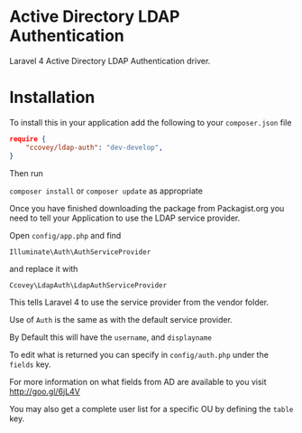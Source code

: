 Active Directory LDAP Authentication
=========

Laravel 4 Active Directory LDAP Authentication driver. 

Installation
============

To install this in your application add the following to your `composer.json` file

```json
require {
	"ccovey/ldap-auth": "dev-develop",
}
```

Then run 

`composer install` or `composer update` as appropriate

Once you have finished downloading the package from Packagist.org you need to tell your Application to use the LDAP service provider.

Open `config/app.php` and find

`Illuminate\Auth\AuthServiceProvider`

and replace it with

`Ccovey\LdapAuth\LdapAuthServiceProvider`

This tells Laravel 4 to use the service provider from the vendor folder.

Use of `Auth` is the same as with the default service provider.

By Default this will have the `username`, and `displayname`

To edit what is returned you can specify in `config/auth.php` under the `fields` key.

For more information on what fields from AD are available to you visit http://goo.gl/6jL4V

You may also get a complete user list for a specific OU by defining the `table` key.
